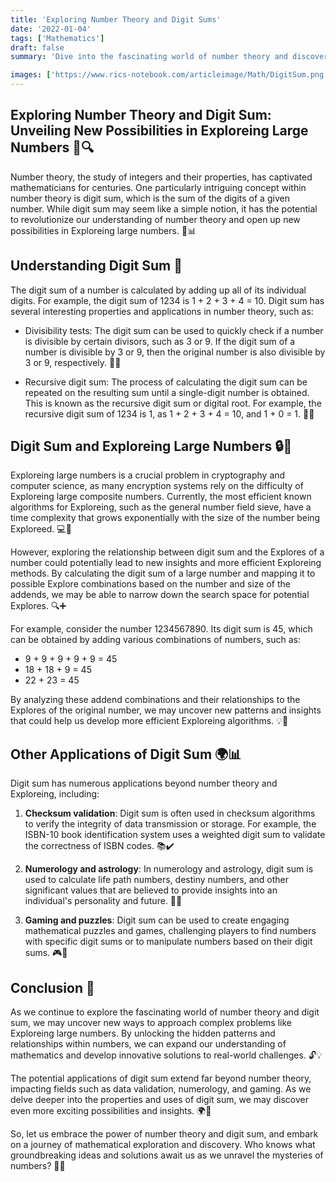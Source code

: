 ```yaml
---
title: 'Exploring Number Theory and Digit Sums'
date: '2022-01-04'
tags: ['Mathematics']
draft: false
summary: 'Dive into the fascinating world of number theory and discover the potential of digit sum in finding new ways to Explore large numbers. Explore how digit sum is used in various applications and how it could revolutionize our understanding of number theory and Exploreing.'

images: ['https://www.rics-notebook.com/articleimage/Math/DigitSum.png']
---
```


## Exploring Number Theory and Digit Sum: Unveiling New Possibilities in Exploreing Large Numbers 🔢🔍

Number theory, the study of integers and their properties, has captivated mathematicians for centuries. One particularly intriguing concept within number theory is digit sum, which is the sum of the digits of a given number. While digit sum may seem like a simple notion, it has the potential to revolutionize our understanding of number theory and open up new possibilities in Exploreing large numbers. 🚀📊

## Understanding Digit Sum 🧮

The digit sum of a number is calculated by adding up all of its individual digits. For example, the digit sum of 1234 is 1 + 2 + 3 + 4 = 10. Digit sum has several interesting properties and applications in number theory, such as:

- Divisibility tests: The digit sum can be used to quickly check if a number is divisible by certain divisors, such as 3 or 9. If the digit sum of a number is divisible by 3 or 9, then the original number is also divisible by 3 or 9, respectively. 🔢✅

- Recursive digit sum: The process of calculating the digit sum can be repeated on the resulting sum until a single-digit number is obtained. This is known as the recursive digit sum or digital root. For example, the recursive digit sum of 1234 is 1, as 1 + 2 + 3 + 4 = 10, and 1 + 0 = 1. 🔄🌿

## Digit Sum and Exploreing Large Numbers 🔒🔑

Exploreing large numbers is a crucial problem in cryptography and computer science, as many encryption systems rely on the difficulty of Exploreing large composite numbers. Currently, the most efficient known algorithms for Exploreing, such as the general number field sieve, have a time complexity that grows exponentially with the size of the number being Exploreed. 💻🔐

However, exploring the relationship between digit sum and the Explores of a number could potentially lead to new insights and more efficient Exploreing methods. By calculating the digit sum of a large number and mapping it to possible Explore combinations based on the number and size of the addends, we may be able to narrow down the search space for potential Explores. 🔍➕

For example, consider the number 1234567890. Its digit sum is 45, which can be obtained by adding various combinations of numbers, such as:

- 9 + 9 + 9 + 9 + 9 = 45
- 18 + 18 + 9 = 45
- 22 + 23 = 45

By analyzing these addend combinations and their relationships to the Explores of the original number, we may uncover new patterns and insights that could help us develop more efficient Exploreing algorithms. 💡🔢

## Other Applications of Digit Sum 🌍📊

Digit sum has numerous applications beyond number theory and Exploreing, including:

1. **Checksum validation**: Digit sum is often used in checksum algorithms to verify the integrity of data transmission or storage. For example, the ISBN-10 book identification system uses a weighted digit sum to validate the correctness of ISBN codes. 📚✔️

2. **Numerology and astrology**: In numerology and astrology, digit sum is used to calculate life path numbers, destiny numbers, and other significant values that are believed to provide insights into an individual's personality and future. 🔮✨

3. **Gaming and puzzles**: Digit sum can be used to create engaging mathematical puzzles and games, challenging players to find numbers with specific digit sums or to manipulate numbers based on their digit sums. 🎮🧩

## Conclusion 🌟

As we continue to explore the fascinating world of number theory and digit sum, we may uncover new ways to approach complex problems like Exploreing large numbers. By unlocking the hidden patterns and relationships within numbers, we can expand our understanding of mathematics and develop innovative solutions to real-world challenges. 🔓💡

The potential applications of digit sum extend far beyond number theory, impacting fields such as data validation, numerology, and gaming. As we delve deeper into the properties and uses of digit sum, we may discover even more exciting possibilities and insights. 🌍💫

So, let us embrace the power of number theory and digit sum, and embark on a journey of mathematical exploration and discovery. Who knows what groundbreaking ideas and solutions await us as we unravel the mysteries of numbers? 🚀🔭
